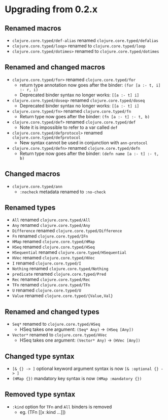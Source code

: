 # Upgrading from 0.2.x

## Renamed macros

- `clojure.core.typed/def-alias` renamed `clojure.core.typed/defalias`
- `clojure.core.typed/loop>` renamed to `clojure.core.typed/loop`
- `clojure.core.typed/dotimes>` renamed to `clojure.core.typed/dotimes`

## Renamed and changed macros

- `clojure.core.typed/for>` renamed `clojure.core.typed/for`
  - return type annotation now goes after the binder: `(for [a :- t, i] :- r, i)`
  - Deprecated binder syntax no longer works: `[[a :- t] i]`
- `clojure.core.typed/doseq>` renamed `clojure.core.typed/doseq`
  - Deprecated binder syntax no longer works: `[[a :- t] i]`
- `clojure.core.typed/fn>` renamed `clojure.core.typed/fn`
  - Return type now goes after the binder: `(fn [a :- t] :- t, b)`
- `clojure.core.typed/def>` renamed `clojure.core.typed/def`
  - Note it is impossible to refer to a var called `def`
- `clojure.core.typed/defprotocol>` renamed `clojure.core.typed/defprotocol`
  - New syntax cannot be used in conjunction with `ann-protocol`
- `clojure.core.typed/defn>` renamed `clojure.core.typed/defn`
  - Return type now goes after the binder: `(defn name [a :- t] :- t, b)`

## Changed macros

- `clojure.core.typed/ann`
  - `:nocheck` metadata renamed to `:no-check`

## Renamed types

- `All` renamed `clojure.core.typed/All`
- `Any` renamed `clojure.core.typed/Any`
- `Difference` renamed `clojure.core.typed/Difference`
- `Fn` renamed `clojure.core.typed/IFn`
- `HMap` renamed `clojure.core.typed/HMap`
- `HSeq` renamed `clojure.core.typed/HSeq`
- `HSequential` renamed `clojure.core.typed/HSequential`
- `HVec` renamed `clojure.core.typed/HVec`
- `I` renamed `clojure.core.typed/I`
- `Nothing` renamed `clojure.core.typed/Nothing`
- `predicate` renamed `clojure.core.typed/Pred`
- `Rec` renamed `clojure.core.typed/Rec`
- `TFn` renamed `clojure.core.typed/TFn`
- `U` renamed `clojure.core.typed/U`
- `Value` renamed `clojure.core.typed/{Value,Val}`

## Renamed and changed types

- `Seq*` renamed to `clojure.core.typed/HSeq`
  - HSeq takes one argument: `(Seq* Any)` -> `(HSeq [Any])`
- `Vector*` renamed to `clojure.core.typed/HVec`
  - HSeq takes one argument: `(Vector* Any)` -> `(HVec [Any])`

## Changed type syntax

- `[& {} -> ]` optional keyword argument syntax is now `[& :optional {} -> ]`
- `(HMap {})` mandatory key syntax is now `(HMap :mandatory {})`

## Removed type syntax

- `:kind` option for `TFn` and `All` binders is removed
  - eg. (TFn [[x :kind ...]])

